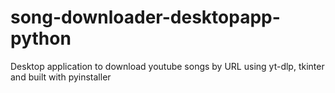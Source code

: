 # song-downloader-desktopapp-python
Desktop application to download youtube songs by URL using yt-dlp, tkinter and built with pyinstaller
